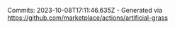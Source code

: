 Commits: 2023-10-08T17:11:46.635Z - Generated via https://github.com/marketplace/actions/artificial-grass
<br>
